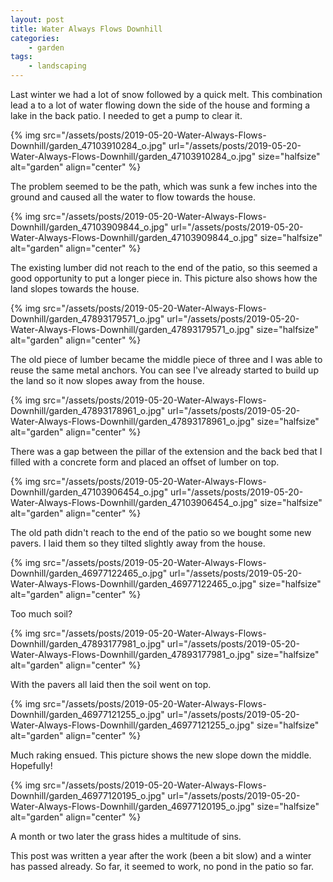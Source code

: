 ```yaml
---
layout: post
title: Water Always Flows Downhill
categories:
    - garden
tags:
    - landscaping
---
```



Last winter we had a lot of snow followed by a quick melt. This combination lead a to a lot of water flowing down the side of the house and forming a lake in the back patio. I needed to get a pump to clear it.




{% img src="/assets/posts/2019-05-20-Water-Always-Flows-Downhill/garden_47103910284_o.jpg" url="/assets/posts/2019-05-20-Water-Always-Flows-Downhill/garden_47103910284_o.jpg"  size="halfsize" alt="garden" align="center" %}


The problem seemed to be the path, which was sunk a few inches into the ground and caused all the water to flow towards the house.




{% img src="/assets/posts/2019-05-20-Water-Always-Flows-Downhill/garden_47103909844_o.jpg" url="/assets/posts/2019-05-20-Water-Always-Flows-Downhill/garden_47103909844_o.jpg"  size="halfsize" alt="garden" align="center" %}


The existing lumber did not reach to the end of the patio, so this seemed a good opportunity to put a longer piece in. This picture also shows how the land slopes towards the house.




{% img src="/assets/posts/2019-05-20-Water-Always-Flows-Downhill/garden_47893179571_o.jpg" url="/assets/posts/2019-05-20-Water-Always-Flows-Downhill/garden_47893179571_o.jpg"  size="halfsize" alt="garden" align="center" %}


The old piece of lumber became the middle piece of three and I was able to reuse the same metal anchors. You can see I've already started to build up the land so it now slopes away from the house.




{% img src="/assets/posts/2019-05-20-Water-Always-Flows-Downhill/garden_47893178961_o.jpg" url="/assets/posts/2019-05-20-Water-Always-Flows-Downhill/garden_47893178961_o.jpg"  size="halfsize" alt="garden" align="center" %}


There was a gap between the pillar of the extension and the back bed that I filled with a concrete form and placed an offset of lumber on top.




{% img src="/assets/posts/2019-05-20-Water-Always-Flows-Downhill/garden_47103906454_o.jpg" url="/assets/posts/2019-05-20-Water-Always-Flows-Downhill/garden_47103906454_o.jpg"  size="halfsize" alt="garden" align="center" %}


The old path didn't reach to the end of the patio so we bought some new pavers. I laid them so they tilted slightly away from the house.




{% img src="/assets/posts/2019-05-20-Water-Always-Flows-Downhill/garden_46977122465_o.jpg" url="/assets/posts/2019-05-20-Water-Always-Flows-Downhill/garden_46977122465_o.jpg"  size="halfsize" alt="garden" align="center" %}


Too much soil?




{% img src="/assets/posts/2019-05-20-Water-Always-Flows-Downhill/garden_47893177981_o.jpg" url="/assets/posts/2019-05-20-Water-Always-Flows-Downhill/garden_47893177981_o.jpg"  size="halfsize" alt="garden" align="center" %}


With the pavers all laid then the soil went on top.




{% img src="/assets/posts/2019-05-20-Water-Always-Flows-Downhill/garden_46977121255_o.jpg" url="/assets/posts/2019-05-20-Water-Always-Flows-Downhill/garden_46977121255_o.jpg"  size="halfsize" alt="garden" align="center" %}


Much raking ensued. This picture shows the new slope down the middle. Hopefully!




{% img src="/assets/posts/2019-05-20-Water-Always-Flows-Downhill/garden_46977120195_o.jpg" url="/assets/posts/2019-05-20-Water-Always-Flows-Downhill/garden_46977120195_o.jpg"  size="halfsize" alt="garden" align="center" %}


A month or two later the grass hides a multitude of sins.




This post was written a year after the work (been a bit slow) and a winter has passed already. So far, it seemed to work, no pond in the patio so far.


